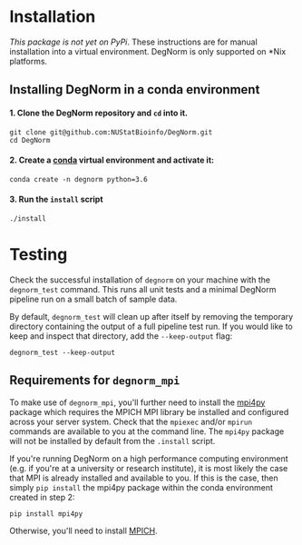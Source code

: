 # Installation

*This package is not yet on PyPi*. These instructions are for manual installation into a virtual environment.
DegNorm is only supported on *Nix platforms.

## Installing DegNorm in a conda environment

#### 1. Clone the DegNorm repository and `cd` into it.
```
git clone git@github.com:NUStatBioinfo/DegNorm.git
cd DegNorm
```

#### 2. Create a [conda](https://conda.io/docs/user-guide/tasks/manage-environments.html) virtual environment and activate it:

    conda create -n degnorm python=3.6


#### 3. Run the `install` script

    ./install

# Testing

Check the successful installation of `degnorm` on your machine with the `degnorm_test` command. This runs all unit tests
and a minimal DegNorm pipeline run on a small batch of sample data.

By default, `degnorm_test` will clean up after itself by removing the temporary directory containing the output
of a full pipeline test run. If you would like to keep and inspect that directory, add the `--keep-output` flag:

    degnorm_test --keep-output
    

## Requirements for `degnorm_mpi`

To make use of `degnorm_mpi`, you'll further need to install the [mpi4py](https://mpi4py.readthedocs.io/en/stable/index.html) package 
which requires the MPICH MPI library be installed and configured across your server system. Check that the `mpiexec` and/or 
`mpirun` commands are available to you at the command line. The `mpi4py` package will not be installed by default from the `.install` script.

If you're running DegNorm on a high performance computing environment (e.g. if you're at a university or research institute),
 it is most likely the case that MPI is already installed and available to you. If this is the case,
 then simply `pip install` the mpi4py package within the conda environment created in step 2:
    
    pip install mpi4py
 
Otherwise, you'll need to install [MPICH](https://en.wikipedia.org/wiki/MPICH).